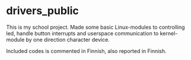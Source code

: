 # drivers_public

This is my school project. Made some basic Linux-modules to controlling led, handle button interrupts and userspace communication to kernel-module by one direction character device.


Included codes is commented in Finnish, also reported in Finnish.
